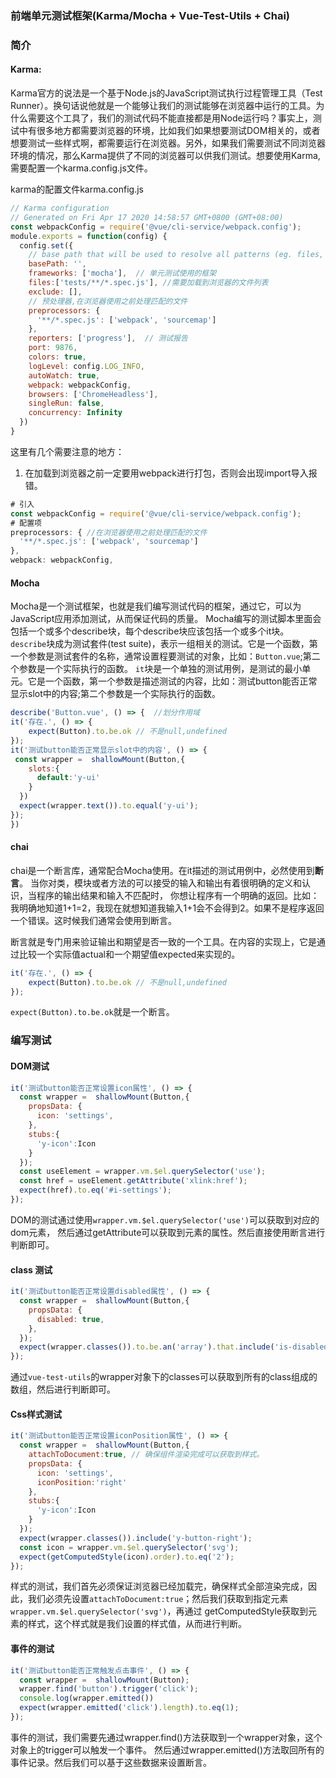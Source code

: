 ### 前端单元测试框架(Karma/Mocha + Vue-Test-Utils + Chai)

### 简介
#### Karma:
Karma官方的说法是一个基于Node.js的JavaScript测试执行过程管理工具（Test Runner）。换句话说他就是一个能够让我们的测试能够在浏览器中运行的工具。为什么需要这个工具了，我们的测试代码不能直接都是用Node运行吗？事实上，测试中有很多地方都需要浏览器的环境，比如我们如果想要测试DOM相关的，或者想要测试一些样式啊，都需要运行在浏览器。另外，如果我们需要测试不同浏览器环境的情况，那么Karma提供了不同的浏览器可以供我们测试。想要使用Karma,需要配置一个karma.config.js文件。

karma的配置文件karma.config.js
```javascript
// Karma configuration
// Generated on Fri Apr 17 2020 14:58:57 GMT+0800 (GMT+08:00)
const webpackConfig = require('@vue/cli-service/webpack.config');
module.exports = function(config) {
  config.set({
    // base path that will be used to resolve all patterns (eg. files, exclude)
    basePath: '',
    frameworks: ['mocha'],  // 单元测试使用的框架
    files:['tests/**/*.spec.js'], //需要加载到浏览器的文件列表
    exclude: [],
    // 预处理器,在浏览器使用之前处理匹配的文件
    preprocessors: {
      '**/*.spec.js': ['webpack', 'sourcemap']
    },
    reporters: ['progress'],  // 测试报告
    port: 9876,
    colors: true,
    logLevel: config.LOG_INFO,
    autoWatch: true,
    webpack: webpackConfig,
    browsers: ['ChromeHeadless'],
    singleRun: false,
    concurrency: Infinity
  })
}
```
这里有几个需要注意的地方：
1. 在加载到浏览器之前一定要用webpack进行打包，否则会出现import导入报错。
```javascript
# 引入
const webpackConfig = require('@vue/cli-service/webpack.config');
# 配置项
preprocessors: { //在浏览器使用之前处理匹配的文件
  '**/*.spec.js': ['webpack', 'sourcemap']
},
webpack: webpackConfig,
```

#### Mocha
  Mocha是一个测试框架，也就是我们编写测试代码的框架，通过它，可以为JavaScript应用添加测试，从而保证代码的质量。
  Mocha编写的测试脚本里面会包括一个或多个describe块，每个describe块应该包括一个或多个it块。</br>
  `describe`块成为测试套件(test suite)，表示一组相关的测试。它是一个函数，第一个参数是测试套件的名称，通常设置程要测试的对象，比如：`Button.vue`;第二个参数是一个实际执行的函数。
  `it`块是一个单独的测试用例，是测试的最小单元。它是一个函数，第一个参数是描述测试的内容，比如：测试button能否正常显示slot中的内容;第二个参数是一个实际执行的函数。
  ```javascript
describe('Button.vue', () => {  //划分作用域
  it('存在.', () => {
      expect(Button).to.be.ok // 不是null,undefined
  });
  it('测试button能否正常显示slot中的内容', () => {
   const wrapper =  shallowMount(Button,{
      slots:{
        default:'y-ui'
      }
    })
    expect(wrapper.text()).to.equal('y-ui');
  });
})
  ```

#### chai
chai是一个断言库，通常配合Mocha使用。在it描述的测试用例中，必然使用到**断言**。
当你对类，模块或者方法的可以接受的输入和输出有着很明确的定义和认识，当程序的输出结果和输入不匹配时，
你想让程序有一个明确的返回。比如：我明确地知道1+1=2，我现在就想知道我输入1+1会不会得到2。如果不是程序返回一个错误。这时候我们通常会使用到断言。

断言就是专门用来验证输出和期望是否一致的一个工具。在内容的实现上，它是通过比较一个实际值actual和一个期望值expected来实现的。
```javascript
it('存在.', () => {
    expect(Button).to.be.ok // 不是null,undefined
});
```
`expect(Button).to.be.ok`就是一个断言。

### 编写测试

#### DOM测试
```javascript
it('测试button能否正常设置icon属性', () => {
  const wrapper =  shallowMount(Button,{
    propsData: {
      icon: 'settings',
    },
    stubs:{
      'y-icon':Icon
    }
  });
  const useElement = wrapper.vm.$el.querySelector('use');
  const href = useElement.getAttribute('xlink:href');
  expect(href).to.eq('#i-settings');
});
```
DOM的测试通过使用`wrapper.vm.$el.querySelector('use')`可以获取到对应的dom元素，
然后通过getAttribute可以获取到元素的属性。然后直接使用断言进行判断即可。

#### class 测试
```javascript
it('测试button能否正常设置disabled属性', () => {
  const wrapper =  shallowMount(Button,{
    propsData: {
      disabled: true,
    },
  });
  expect(wrapper.classes()).to.be.an('array').that.include('is-disabled');
});
```
通过`vue-test-utils`的wrapper对象下的classes可以获取到所有的class组成的数组，然后进行判断即可。

#### Css样式测试
```javascript
it('测试button能否正常设置iconPosition属性', () => {
  const wrapper =  shallowMount(Button,{
    attachToDocument:true, // 确保组件渲染完成可以获取到样式。
    propsData: {
      icon: 'settings',
      iconPosition:'right'
    },
    stubs:{
      'y-icon':Icon
    }
  });
  expect(wrapper.classes()).include('y-button-right');
  const icon = wrapper.vm.$el.querySelector('svg');
  expect(getComputedStyle(icon).order).to.eq('2');
});
```
样式的测试，我们首先必须保证浏览器已经加载完，确保样式全部渲染完成，因此，我们必须先设置`attachToDocument:true`；然后我们获取到指定元素`wrapper.vm.$el.querySelector('svg')`，再通过
getComputedStyle获取到元素的样式，这个样式就是我们设置的样式值，从而进行判断。

#### 事件的测试
```javascript
it('测试button能否正常触发点击事件', () => {
  const wrapper =  shallowMount(Button);
  wrapper.find('button').trigger('click');
  console.log(wrapper.emitted())
  expect(wrapper.emitted('click').length).to.eq(1);
});
```
事件的测试，我们需要先通过wrapper.find()方法获取到一个wrapper对象，这个对象上的trigger可以触发一个事件。
然后通过wrapper.emitted()方法取回所有的事件记录。然后我们可以基于这些数据来设置断言。


